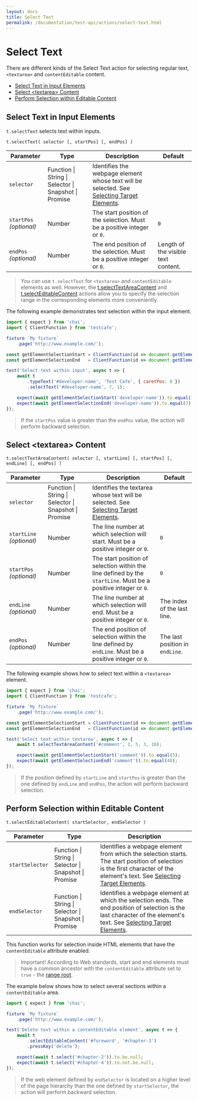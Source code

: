 ```yaml
---
layout: docs
title: Select Text
permalink: /documentation/test-api/actions/select-text.html
---
```

# Select Text

There are different kinds of the Select Text action for selecting regular text, `<textarea>` and `contentEditable` content.

* [Select Text in Input Elements](#select-text-in-input-elements)
* [Select \<textarea\> Content](#select-textarea-content)
* [Perform Selection within Editable Content](#perform-selection-within-editable-content)

## Select Text in Input Elements

`t.selectText` selects text within inputs.

```text
t.selectText( selector [, startPos] [, endPos] )
```

Parameter               | Type                                              | Description                                                                                                                                          | Default
----------------------- | ------------------------------------------------- | ---------------------------------------------------------------------------------------------------------------------------------------------------- | --------
`selector`              | Function &#124; String &#124; Selector &#124; Snapshot &#124; Promise | Identifies the webpage element whose text will be selected. See [Selecting Target Elements](index.md#selecting-target-elements).
`startPos` *(optional)* | Number                                            | The start position of the selection. Must be a positive integer or `0`.                                                                              | `0`
`endPos` *(optional)*   | Number                                            | The end position of the selection. Must be a positive integer or `0`.                                                                                | Length of the visible text content.

> You can use `t.selectText` for `<textarea>` and `contentEditable` elements as well. However, the [t.selectTextAreaContent](#select-textarea-content)
> and [t.selectEditableContent](#perform-selection-within-editable-content) actions allow you to specify the selection range
> in the corresponding elements more conveniently.

The following example demonstrates text selection within the input element.

```js
import { expect } from 'chai';
import { ClientFunction } from 'testcafe';

fixture `My fixture`
    .page('http://www.example.com/');

const getElementSelectionStart = ClientFunction(id => document.getElementById(id).selectionStart);
const getElementSelectionEnd   = ClientFunction(id => document.getElementById(id).selectionEnd);

test('Select text within input', async t => {
    await t
        .typeText('#developer-name', 'Test Cafe', { caretPos: 0 })
        .selectText('#developer-name', 7, 1);

    expect(await getElementSelectionStart('developer-name')).to.equal(1);
    expect(await getElementSelectionEnd('developer-name')).to.equal(7);
});
```

> If the `startPos` value is greater than the `endPos` value, the action will perform backward selection.

## Select \<textarea\> Content

```text
t.selectTextAreaContent( selector [, startLine] [, startPos] [, endLine] [, endPos] )
```

Parameter  | Type                                              | Description                                                                                                                                   | Default
---------- | ------------------------------------------------- | --------------------------------------------------------------------------------------------------------------------------------------------- | -------
`selector` | Function &#124; String &#124; Selector &#124; Snapshot &#124; Promise | Identifies the textarea whose text will be selected. See [Selecting Target Elements](index.md#selecting-target-elements).
`startLine` *(optional)* | Number                                            | The line number at which selection will start. Must be a positive integer or `0`.                                               | `0`
`startPos` *(optional)*  | Number                                            | The start position of selection within the line defined by the `startLine`. Must be a positive integer or `0`.                  | `0`
`endLine` *(optional)*   | Number                                            | The line number at which selection will end. Must be a positive integer or `0`.                                                 | The index of the last line.
`endPos` *(optional)*    | Number                                            | The end position of selection within the line defined by `endLine`. Must be a positive integer or `0`.                          | The last position in `endLine`.

The following example shows how to select text within a `<textarea>` element.

```js
import { expect } from 'chai';
import { ClientFunction } from 'testcafe';

fixture `My fixture`
    .page('http://www.example.com/');

const getElementSelectionStart = ClientFunction(id => document.getElementById(id).selectionStart);
const getElementSelectionEnd   = ClientFunction(id => document.getElementById(id).selectionEnd);

test('Select text within textarea', async t => {
    await t.selectTextAreaContent('#comment', 1, 5, 3, 10);

    expect(await getElementSelectionStart('comment')).to.equal(5);
    expect(await getElementSelectionEnd('comment')).to.equal(48);
});
```

> If the position defined by `startLine` and `startPos` is greater than the one defined
> by `endLine` and `endPos`, the action will perform backward selection.

## Perform Selection within Editable Content

```text
t.selectEditableContent( startSelector, endSelector )
```

Parameter       | Type                                              | Description
--------------- | ------------------------------------------------- | ----------------------------------------------------------------------------------------------------------------------------------------------------------------------------------------------------------------
`startSelector` | Function &#124; String &#124; Selector &#124; Snapshot &#124; Promise | Identifies a webpage element from which the selection starts. The start position of selection is the first character of the element's text. See [Selecting Target Elements](index.md#selecting-target-elements).  
`endSelector`   | Function &#124; String &#124; Selector &#124; Snapshot &#124; Promise | Identifies a webpage element at which the selection ends. The end position of selection is the last character of the element's text. See [Selecting Target Elements](index.md#selecting-target-elements).

This function works for selection inside HTML elements that have the `contentEditable` attribute enabled.

> Important! According to Web standards, start and end elements must have a common ancestor with the `contentEditable` attribute set to `true` -
> the [range root](https://dom.spec.whatwg.org/#concept-range-root).

The example below shows how to select several sections within a `contentEditable` area.

```js
import { expect } from 'chai';

fixture `My fixture`
    .page('http://www.example.com/');

test('Delete text within a contentEditable element', async t => {
    await t
        .selectEditableContent('#foreword', '#chapter-3')
        .pressKey('delete');

    expect(await t.select('#chapter-2')).to.be.null;
    expect(await t.select('#chapter-4')).to.not.be.null;
});
```

> If the web element defined by `endSelector` is located on a higher level of the page hierarchy
> than the one defined by `startSelector`, the action will perform backward selection.
